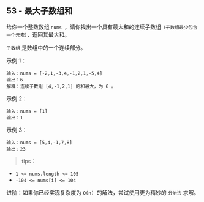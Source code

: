 ## 53 - 最大子数组和
给你一个整数数组 `nums `，请你找出一个具有最大和的连续子数组`（子数组最少包含一个元素）`，返回其最大和。

`子数组` 是数组中的一个连续部分。

 

示例 1：
```
输入：nums = [-2,1,-3,4,-1,2,1,-5,4]
输出：6
解释：连续子数组 [4,-1,2,1] 的和最大，为 6 。
```
示例 2：
```
输入：nums = [1]
输出：1
```
示例 3：
```
输入：nums = [5,4,-1,7,8]
输出：23
``` 

>tips：
+ `1 <= nums.length <= 105`
+ `-104 <= nums[i] <= 104`
 
进阶：如果你已经实现复杂度为 `O(n) `的解法，尝试使用更为精妙的 `分治法` 求解。